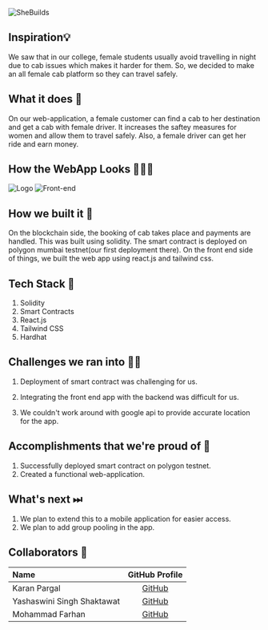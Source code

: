 ![SheBuilds](images/Cover.png) 

## Inspiration💡
We saw that in our college, female students usually avoid travelling in night due to cab issues which makes it harder for them. So, we decided to make an all female cab platform so they can travel safely.  

## What it does 🧭
On our web-application, a female customer can find a cab to her destination and get a cab with female driver. It increases the saftey measures for women and allow them to travel safely. Also, a female driver can get her ride and earn money.

## How the WebApp Looks 🤜🔥🤛
![Logo](images/Logo.png)
![Front-end](images/Landing%20Page.jpeg)


## How we built it 🔧

On the blockchain side, the booking of cab takes place and payments are handled. This was built using solidity. The smart contract is deployed on polygon mumbai testnet(our first deployment there). On the front end side of things, we built the web app using react.js and tailwind css. 

## Tech Stack 🔨
1. Solidity
2. Smart Contracts
3. React.js
4. Tailwind CSS
5. Hardhat

## Challenges we ran into 🏃‍♂️

1. Deployment of smart contract was challenging for us.

2. Integrating the front end app with the backend was difficult for us.

3. We couldn't work around with google api to provide accurate location for the app. 

## Accomplishments that we're proud of 🏅
1. Successfully deployed smart contract on polygon testnet. 
2. Created a functional web-application. 

## What's next ⏭
 1. We plan to extend this to a mobile application for easier access. 
 2. We plan to add group pooling in the app. 

## Collaborators 🤖
| Name      | GitHub Profile     |
| :------------- | :----------: |
|  Karan Pargal   | [GitHub](https://www.github.com/karanpargal) |
|  Yashaswini Singh Shaktawat   | [GitHub](https://github.com/Yashaswini-Singh02) |
|  Mohammad Farhan   | [GitHub](https://github.com/farhan121212) |




